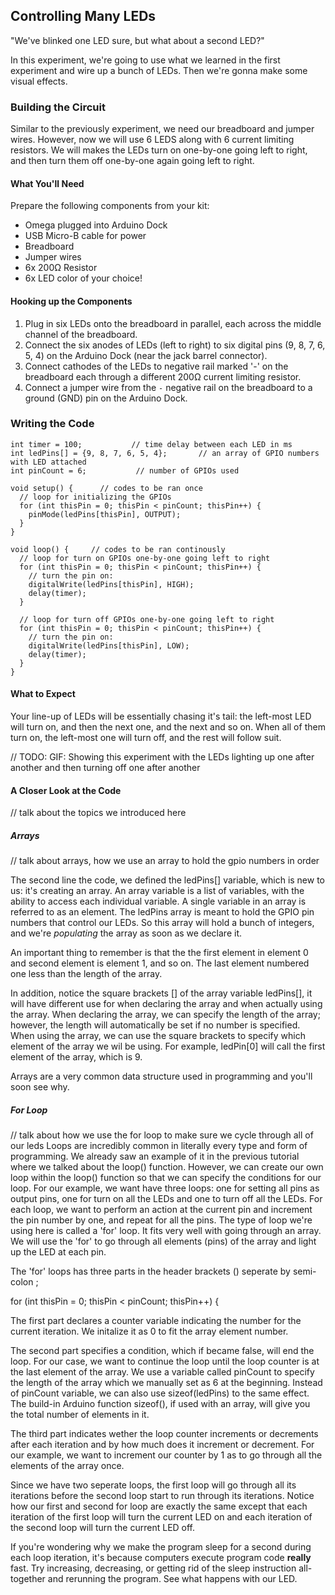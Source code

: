 ## Controlling Many LEDs

"We've blinked one LED sure, but what about a second LED?"

In this experiment, we're going to use what we learned in the first experiment and wire up a bunch of LEDs. Then we're gonna make some visual effects.

### Building the Circuit

Similar to the previously experiment, we need our breadboard and jumper wires. However, now we will use 6 LEDS along with 6 current limiting resistors. We will makes the LEDs turn on one-by-one going left to right, and then turn them off one-by-one again going left to right.

#### What You'll Need

Prepare the following components from your kit:

* Omega plugged into Arduino Dock
* USB Micro-B cable for power
* Breadboard
* Jumper wires
* 6x 200Ω Resistor
* 6x LED color of your choice!

#### Hooking up the Components

<!-- // look to the multiple leds article in the starter kit for ideas of what needs to be covered
// make sure the physical order of the LEDs is kept when increasing the gpio number -->

1. Plug in six LEDs onto the breadboard in parallel, each across the middle channel of the breadboard.
2. Connect the six anodes of LEDs (left to right) to six digital pins (9, 8, 7, 6, 5, 4) on the Arduino Dock (near the jack barrel connector).
3. Connect cathodes of the LEDs to negative rail marked '-' on the breadboard each through a different 200Ω current limiting resistor.
4. Connect a jumper wire from the `-` negative rail on the breadboard to a ground (GND) pin on the Arduino Dock. 

### Writing the Code

<!-- // write an arduino sketch that makes the LEDs turn on one-by-one going left to right, and then turn off, again going left to right
// look to the multiple leds article in the starter kit for details -->

``` arduino
int timer = 100;           // time delay between each LED in ms
int ledPins[] = {9, 8, 7, 6, 5, 4};       // an array of GPIO numbers with LED attached
int pinCount = 6;           // number of GPIOs used

void setup() {      // codes to be ran once
  // loop for initializing the GPIOs
  for (int thisPin = 0; thisPin < pinCount; thisPin++) {
    pinMode(ledPins[thisPin], OUTPUT);
  }
}

void loop() {     // codes to be ran continously
  // loop for turn on GPIOs one-by-one going left to right
  for (int thisPin = 0; thisPin < pinCount; thisPin++) {
    // turn the pin on:
    digitalWrite(ledPins[thisPin], HIGH);
    delay(timer);
  }

  // loop for turn off GPIOs one-by-one going left to right 
  for (int thisPin = 0; thisPin < pinCount; thisPin++) {
    // turn the pin on:
    digitalWrite(ledPins[thisPin], LOW);
    delay(timer);
  }
}
```

#### What to Expect

Your line-up of LEDs will be essentially chasing it's tail: the left-most LED will turn on, and then the next one, and the next and so on. When all of them turn on, the left-most one will turn off, and the rest will follow suit.

// TODO: GIF: Showing this experiment with the LEDs lighting up one after another and then turning off one after another

#### A Closer Look at the Code

// talk about the topics we introduced here

##### Arrays

// talk about arrays, how we use an array to hold the gpio numbers in order

The second line the code, we defined the ledPins[] variable, which is new to us: it's creating an array. An array variable is a list of variables, with the ability to access each individual variable. A single variable in an array is referred to as an element. The ledPins array is meant to hold the GPIO pin numbers that control our LEDs. So this array will hold a bunch of integers, and we're *populating* the array as soon as we declare it.

An important thing to remember is that the the first element in element 0 and second element is element 1, and so on. The last element numbered one less than the length of the array.

In addition, notice the square brackets [] of the array variable ledPins[], it will have different use for when declaring the array and when actually using the array. When declaring the array, we can specify the length of the array; however, the length will automatically be set if no number is specified. When using the array, we can use the square brackets to specify which element of the array we wil be using. For example, ledPin[0] will call the first element of the array, which is 9.

Arrays are a very common data structure used in programming and you'll soon see why.

##### For Loop

// talk about how we use the for loop to make sure we cycle through all of our leds
Loops are incredibly common in literally every type and form of programming. We already saw an example of it in the previous tutorial where we talked about the loop() function. However, we can create our own loop within the loop() function so that we can specify the conditions for our loop. For our example, we want have three loops: one for setting all pins as output pins, one for turn on all the LEDs and one to turn off all the LEDs. For each loop, we want to perform an action at the current pin and increment the pin number by one, and repeat for all the pins. The type of loop we're using here is called a 'for' loop. It fits very well with going through an array. We will use the 'for' to go through all elements (pins) of the array and light up the LED at each pin.

The 'for' loops has three parts in the header brackets () seperate by semi-colon ;

for (int thisPin = 0; thisPin < pinCount; thisPin++) {

The first part declares a counter variable indicating the number for the current iteration. We initalize it as 0 to fit the array element number.

The second part specifies a condition, which if became false, will end the loop. For our case, we want to continue the loop until the loop counter is at the last element of the array. We use a variable called pinCount to specify the length of the array which we manually set as 6 at the beginning. Instead of pinCount variable, we can also use sizeof(ledPins) to the same effect. The build-in Arduino function sizeof(), if used with an array, will give you the total number of elements in it. 

The third part indicates wether the loop counter increments or decrements after each iteration and by how much does it increment or decrement. For our example, we want to increment our counter by 1 as to go through all the elements of the array once.

Since we have two seperate loops, the first loop will go through all its iterations before the second loop start to run through its iterations. Notice how our first and second for loop are exactly the same except that each iteration of the first loop will turn the current LED on and each iteration of the second loop will turn the current LED off.

If you're wondering why we make the program sleep for a second during each loop iteration, it's because computers execute program code **really** fast. Try increasing, decreasing, or getting rid of the sleep instruction all-together and rerunning the program. See what happens with our LED.
